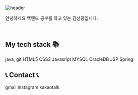 ![header](https://capsule-render.vercel.app/api?type=Rounded&color=auto&height=200&section=header&text=Welcome%20to%20Sun's%20GitHub!🖐️%20&fontSize=45)

<p>안녕하세요 백엔드 공부를 하고 있는 김선광입니다.</p><br>
<h2>My tech stack 📚</h2>
java, git HTML5 CSS3 Javasript MYSQL OracleDB JSP Spring


## 📞 Contact 📞
<div style="display:flex; flex-direction:row;">
gmail instagram kakaotalk
